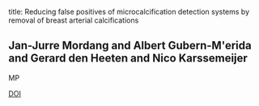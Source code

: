 title: Reducing false positives of microcalcification detection systems by removal of breast arterial calcifications

## Jan-Jurre Mordang and Albert Gubern-M'erida and Gerard den Heeten and Nico Karssemeijer
MP

<a href="https://doi.org/10.1118/1.4943376">DOI</a>
